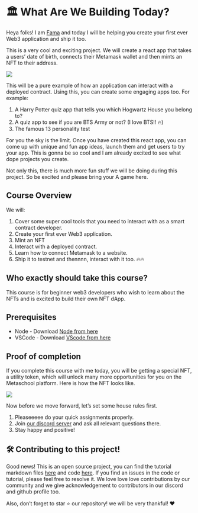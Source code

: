 # 🏛️ What Are We Building Today?

Heya folks! I am  [Fama](https://twitter.com/fatimarizwan)  and today I will be helping you create your first ever Web3 application and ship it too.

This is a very cool and exciting project. We will create a react app that takes a users’ date of birth, connects their Metamask wallet and then mints an NFT to their address.

![](https://lh6.googleusercontent.com/Xyp-fKrsrdWPSomKzLdqJS8-DleqLBqNxHZcF58KTbt-2Qt1MTqjb4veevUVz7WX0Hj4bnXxG3uvQB6y2HkFwXio8dYptZjHy5e5Cj19DZuS8cnuxsZxrTdL9SGRU_JBTWw8dBG5)

This will be a pure example of how an application can interact with a deployed contract. Using this, you can create some engaging apps too. For example:

1.  A Harry Potter quiz app that tells you which Hogwartz House you belong to?
2.  A quiz app to see if you are BTS Army or not? (I love BTS!! 🔥)
3.  The famous 13 personality test

For you the sky is the limit. Once you have created this react app, you can come up with unique and fun app ideas, launch them and get users to try your app. This is gonna be so cool and I am already excited to see what dope projects you create.

Not only this, there is much more fun stuff we will be doing during this project. So be excited and please bring your A game here.

## Course Overview

We will:

1.  Cover some super cool tools that you need to interact with as a smart contract developer.
2.  Create your first ever Web3 application.
3.  Mint an NFT
4.  Interact with a deployed contract.
5.  Learn how to connect Metamask to a website.
6.  Ship it to testnet and thennnn, interact with it too. 🔥🔥

## Who exactly should take this course?
This course is for beginner web3 developers who wish to learn about the NFTs and is excited to build their own NFT dApp.

## Prerequisites
- Node - Download [Node from here](https://nodejs.org/en/)
- VSCode - Download [VScode from here](https://code.visualstudio.com/)

## Proof of completion
If you complete this course with me today, you will be getting a special NFT, a utility token, which will unlock many more opportunities for you on the Metaschool platform. Here is how the NFT looks like.

![](https://github-production-user-asset-6210df.s3.amazonaws.com/129931419/240162805-39ec7f2b-da59-4a3c-b81f-90e3fe8c50c4.gif)

Now before we move forward, let’s set some house rules first.

1.  Pleaseeeee do your quick assignments properly.
2.  Join  [our discord server](https://discord.gg/vbVMUwXWgc)  and ask all relevant questions there.
3.  Stay happy and positive!

## 🛠 Contributing to this project!

Good news! This is an open source project, you can find the tutorial markdown files  [here](https://github.com/0xmetaschool/Learning-Projects)  and code  [here](https://github.com/0xmetaschool/Learning-Projects/tree/2c2376f58de7ad80013b8d9b478fbc28b72d0e31/Create%20a%20Horoscope%20Web3%20NFT%20Application). If you find an issues in the code or tutorial, please feel free to resolve it. We love love love contributions by our community and we give acknowledgement to contributors in our discord and github profile too.

Also, don’t forget to star ⭐️ our repository! we will be very thankful! ♥️
